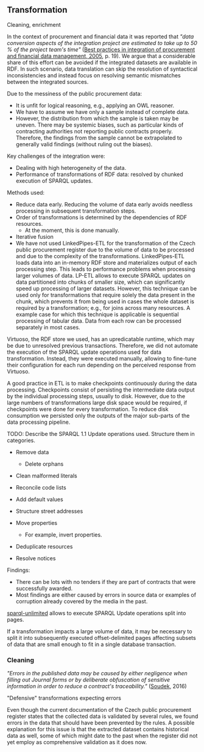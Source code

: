 ## Transformation

Cleaning, enrichment

In the context of procurement and financial data it was reported that *"data conversion aspects of the integration project are estimated to take up to 50 % of the project team's time"* ([Best practices in integration of procurement and financial data management, 2005](#BestPractices2005), p. 19).
We argue that a considerable share of this effort can be avoided if the integrated datasets are available in RDF. 
In such scenario, data translation can skip the resolution of syntactical inconsistencies and instead focus on resolving semantic mismatches between the integrated sources. 

Due to the messiness of the public procurement data:

* It is unfit for logical reasoning, e.g., applying an OWL reasoner.
* We have to assume we have only a sample instead of complete data.
* However, the distribution from which the sample is taken may be uneven. There may be systemic biases, such as particular kinds of contracting authorities not reporting public contracts properly. Therefore, the findings from the sample cannot be extrapolated to generally valid findings (without ruling out the biases).

Key challenges of the integration were:

* Dealing with high heterogeneity of the data.
* Performance of transformations of RDF data: resolved by chunked execution of SPARQL updates.

Methods used:

* Reduce data early. Reducing the volume of data early avoids needless processing in subsequent transformation steps.
* Order of transformations is determined by the dependencies of RDF resources.
  * At the moment, this is done manually. 
* Iterative fusion
* We have not used LinkedPipes-ETL for the transformation of the Czech public procurement register due to the volume of data to be processed and due to the complexity of the transformations. LinkedPipes-ETL loads data into an in-memory RDF store and materializes output of each processing step. This leads to performance problems when processing larger volumes of data. LP-ETL allows to execute SPARQL updates on data partitioned into chunks of smaller size, which can significantly speed up processing of larger datasets. However, this technique can be used only for transformations that require solely the data present in the chunk, which prevents it from being used in cases the whole dataset is required by a transformation; e.g., for joins across many resources. A example case for which this technique is applicable is sequential processing of tabular data. Data from each row can be processed separately in most cases.

Virtuoso, the RDF store we used, has an upredicatable runtime, which may be due to unresolved previous transactions.
Therefore, we did not automate the execution of the SPARQL update operations used for data transformation.
Instead, they were executed manually, allowing to fine-tune their configuration for each run depending on the perceived response from Virtuoso.

A good practice in ETL is to make checkpoints continuously during the data processing.
Checkpoints consist of persisting the intermediate data output by the individual processing steps, usually to disk.
However, due to the large numbers of transformations large disk space would be required, if checkpoints were done for every transformation.
To reduce disk consumption we persisted only the outputs of the major sub-parts of the data processing pipeline.

TODO: Describe the SPARQL 1.1 Update operations used. Structure them in categories.

* Remove data
  * Delete orphans
* Clean malformed literals
* Reconcile code lists
* Add default values

* Structure street addresses

* Move properties
  * For example, invert properties.

* Deduplicate resources

* Resolve notices

Findings:

* There can be lots with no tenders if they are part of contracts that were successfully awarded.
* Most findings are either caused by errors in source data or examples of corruption already covered by the media in the past.

[sparql-unlimited](https://github.com/jindrichmynarz/sparql-unlimited) allows to execute SPARQL Update operations split into pages.

If a transformation impacts a large volume of data, it may be necessary to split it into subsequently executed offset-delimited pages affecting subsets of data that are small enough to fit in a single database transaction.

<!--
Currency conversion via ECB exchange rates:
[European Central Bank exchange rates](https://github.com/openbudgets/datasets/tree/master/ecb-exchange-rates)
Coverage from November 30, 1999 to April 7, 2016.
-->

### Cleaning

*"Errors in the published data may be caused by either negligence when filling out Journal forms or by deliberate obfuscation of sensitive information in order to reduce a contract's traceability."* ([Soudek](#Soudek2016), 2016)

"Defensive" transformations expecting errors

Even though the current documentation of the Czech public procurement register states that the collected data is validated by several rules, we found errors in the data that should have been prevented by the rules.
A possible explanation for this issue is that the extracted dataset contains historical data as well, some of which might date to the past when the register did not yet employ as comprehensive validation as it does now. 
